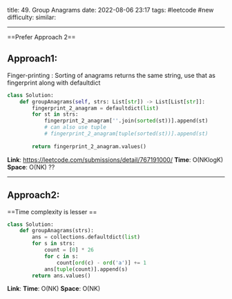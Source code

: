 title: 49. Group Anagrams
date: 2022-08-06 23:17
tags: #leetcode #new
difficulty:
similar: 

---
==Prefer Approach 2==

## Approach1:
Finger-printing : Sorting of anagrams returns the same string, use that as fingerprint along with defaultdict
```python
class Solution:
    def groupAnagrams(self, strs: List[str]) -> List[List[str]]:
        fingerprint_2_anagram = defaultdict(list)
        for st in strs:
            fingerprint_2_anagram[''.join(sorted(st))].append(st)
            # can also use tuple
            # fingerprint_2_anagram[tuple(sorted(st))].append(st)
        
        return fingerprint_2_anagram.values()
```

**Link**: https://leetcode.com/submissions/detail/767191000/
**Time**: O(NKlogK)
**Space**: O(NK) ??

---
## Approach2:
==Time complexity is lesser ==
```python
class Solution:
    def groupAnagrams(strs):
        ans = collections.defaultdict(list)
        for s in strs:
            count = [0] * 26
            for c in s:
                count[ord(c) - ord('a')] += 1
            ans[tuple(count)].append(s)
        return ans.values()
```

**Link**: 
**Time**: O(NK)
**Space**: O(NK)